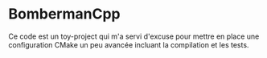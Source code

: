 # BombermanCpp

Ce code est un toy-project qui m'a servi d'excuse pour mettre en place une configuration CMake un peu avancée incluant la compilation et les tests.
